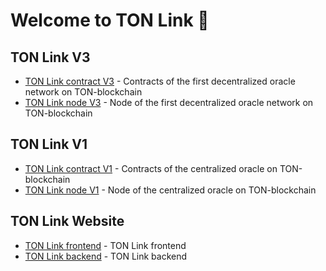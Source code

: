 # Welcome to TON Link 👋 

## TON Link V3
* [TON Link contract V3](https://github.com/ton-link/ton-link-contract-v3) - Contracts of the first decentralized oracle network on TON-blockchain
* [TON Link node V3](https://github.com/ton-link/ton-link-node-v3) - Node of the first decentralized oracle network on TON-blockchain

## TON Link V1
* [TON Link contract V1](https://github.com/ton-link/ton-link-contract-v1) - Contracts of the centralized oracle on TON-blockchain
* [TON Link node V1](https://github.com/ton-link/ton-link-node-v1) - Node of the centralized oracle on TON-blockchain

## TON Link Website
* [TON Link frontend](https://github.com/ton-link/ton-link-web) - TON Link frontend
* [TON Link backend](https://github.com/ton-link/ton-link-backend) - TON Link backend
